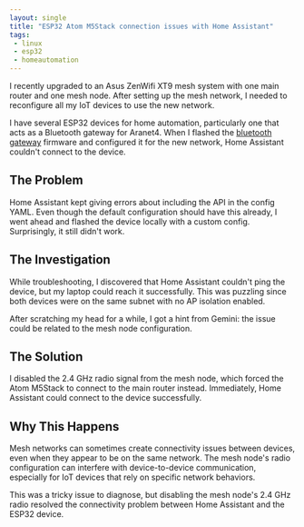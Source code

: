 ```yaml
---
layout: single
title: "ESP32 Atom M5Stack connection issues with Home Assistant"
tags:
 - linux
 - esp32
 - homeautomation
---
```


I recently upgraded to an Asus ZenWifi XT9 mesh system with one main router and
one mesh node. After setting up the mesh network, I needed to reconfigure all my
IoT devices to use the new network.

I have several ESP32 devices for home automation, particularly one that acts as a
Bluetooth gateway for Aranet4. When I flashed the [bluetooth
gateway](https://esphome.io/projects/?type=bluetooth) firmware and configured it
for the new network, Home Assistant couldn't connect to the device.

## The Problem

Home Assistant kept giving errors about including the API in the config YAML.
Even though the default configuration should have this already, I went ahead and
flashed the device locally with a custom config. Surprisingly, it still didn't
work.

## The Investigation

While troubleshooting, I discovered that Home Assistant couldn't ping the device,
but my laptop could reach it successfully. This was puzzling since both devices
were on the same subnet with no AP isolation enabled.

After scratching my head for a while, I got a hint from Gemini: the issue could
be related to the mesh node configuration.

## The Solution

I disabled the 2.4 GHz radio signal from the mesh node, which forced the Atom
M5Stack to connect to the main router instead. Immediately, Home Assistant could
connect to the device successfully.

## Why This Happens

Mesh networks can sometimes create connectivity issues between devices, even when
they appear to be on the same network. The mesh node's radio configuration can
interfere with device-to-device communication, especially for IoT devices that
rely on specific network behaviors.

This was a tricky issue to diagnose, but disabling the mesh node's 2.4 GHz radio
resolved the connectivity problem between Home Assistant and the ESP32 device.
